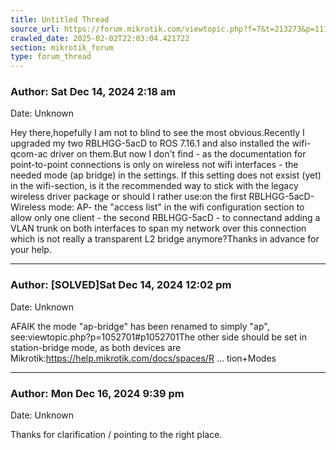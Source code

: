 ```yaml
---
title: Untitled Thread
source_url: https://forum.mikrotik.com/viewtopic.php?f=7&t=213273&p=1114680#p1114680
crawled_date: 2025-02-02T22:03:04.421722
section: mikrotik_forum
type: forum_thread
---
```


### Author: Sat Dec 14, 2024 2:18 am
Date: Unknown

Hey there,hopefully I am not to blind to see the most obvious.Recently I upgraded my two RBLHGG-5acD to ROS 7.16.1 and also installed the wifi-qcom-ac driver on them.But now I don't find - as the documentation for point-to-point connections is only on wireless not wifi interfaces - the needed mode (ap bridge) in the settings. If this setting does not exsist (yet) in the wifi-section, is it the recommended way to stick with the legacy wireless driver package or should I rather use:on the first RBLHGG-5acD- Wireless mode: AP- the "access list" in the wifi configuration section to allow only one client - the second RBLHGG-5acD - to connectand adding a VLAN trunk on both interfaces to span my network over this connection which is not really a transparent L2 bridge anymore?Thanks in advance for your help.


---
### Author: [SOLVED]Sat Dec 14, 2024 12:02 pm
Date: Unknown

AFAIK the mode "ap-bridge" has been renamed to simply "ap", see:viewtopic.php?p=1052701#p1052701The other side should be set in station-bridge mode, as both devices are Mikrotik:https://help.mikrotik.com/docs/spaces/R ... tion+Modes


---
### Author: Mon Dec 16, 2024 9:39 pm
Date: Unknown

Thanks for clarification / pointing to the right place.

